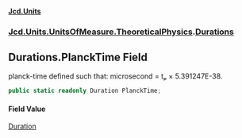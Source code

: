#### [Jcd.Units](index.md 'index')

### [Jcd.Units.UnitsOfMeasure.TheoreticalPhysics](Jcd.Units.UnitsOfMeasure.TheoreticalPhysics.md 'Jcd.Units.UnitsOfMeasure.TheoreticalPhysics').[Durations](Durations.md 'Jcd.Units.UnitsOfMeasure.TheoreticalPhysics.Durations')

## Durations.PlanckTime Field

planck-time defined such that:  microsecond = tₚ × 5.391247E-38.

```csharp
public static readonly Duration PlanckTime;
```

#### Field Value

[Duration](Duration.md 'Jcd.Units.UnitTypes.Duration')